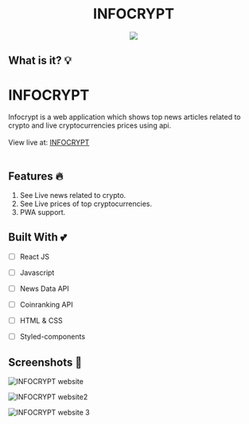 <h1 align='center'>INFOCRYPT</h1>
<p align='center'>
<img src='http://ForTheBadge.com/images/badges/built-with-love.svg'>
</p>

## What is it? 💡

# INFOCRYPT
Infocrypt is a web application which shows top news articles related to crypto and live cryptocurrencies prices using api.
</br>
</br>
View live at: <a href="https://infocrypt.netlify.app/">INFOCRYPT</a>
</br>
</br>

## Features 🔥

1. See Live news related to crypto.
2. See Live prices of top cryptocurrencies.
3. PWA support. 

## Built With 💕 
- [ ] React JS
- [ ] Javascript
- [ ] News Data API
- [ ] Coinranking API
- [ ] HTML & CSS
- [ ] Styled-components


## Screenshots 📸
  
![INFOCRYPT website](https://user-images.githubusercontent.com/76111005/152633403-1344e21e-8daa-4738-a791-91ee7fc67fee.png)

![INFOCRYPT website2](https://user-images.githubusercontent.com/76111005/152633838-85ce6b53-8280-42ee-ab12-47aff5617a26.png)

![INFOCRYPT website 3](https://user-images.githubusercontent.com/76111005/152633841-ba5f2604-968b-4944-bc20-56a5420f5d3a.png)

